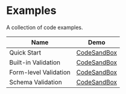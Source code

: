 # Examples

A collection of code examples.

| Name                  | Demo                                                                    |
| --------------------- | ----------------------------------------------------------------------- |
| Quick Start           | [CodeSandBox](https://codesandbox.io/s/rcf-quick-start-j8p1l)           |
| Built-in Validation   | [CodeSandBox](https://codesandbox.io/s/rcf-built-in-validation-1h28u)   |
| Form-level Validation | [CodeSandBox](https://codesandbox.io/s/rcf-form-level-validation-2if7r) |
| Schema Validation     | [CodeSandBox](https://codesandbox.io/s/rcf-schema-validation-h38bk)     |
